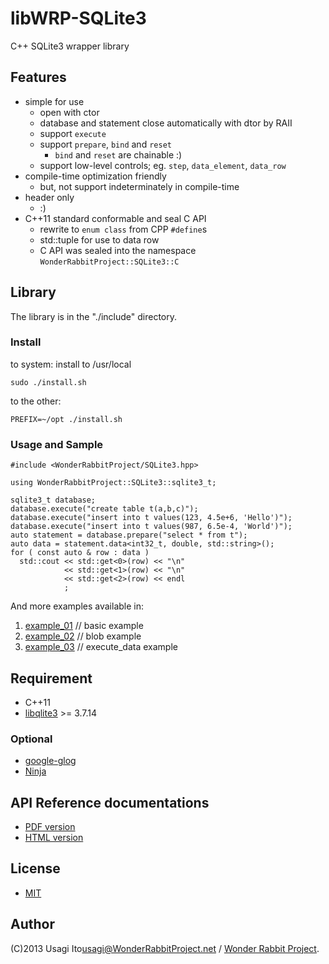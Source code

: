 # libWRP-SQLite3

C++ SQLite3 wrapper library

## Features

- simple for use
    - open with ctor
    - database and statement close automatically with dtor by RAII
    - support `execute`
    - support `prepare`, `bind` and `reset`
        - `bind` and `reset` are chainable :)
    - support low-level controls; eg. `step`, `data_element`, `data_row`
- compile-time optimization friendly
    - but, not support indeterminately in compile-time
- header only
    - :)
- C++11 standard conformable and seal C API
    - rewrite to `enum class` from CPP `#define`s
    - std::tuple for use to data row
    - C API was sealed into the namespace `WonderRabbitProject::SQLite3::C`

## Library

The library is in the "./include" directory.

### Install

to system: install to /usr/local

    sudo ./install.sh

to the other:

    PREFIX=~/opt ./install.sh

### Usage and Sample

    #include <WonderRabbitProject/SQLite3.hpp>

    using WonderRabbitProject::SQLite3::sqlite3_t;
    
    sqlite3_t database;
    database.execute("create table t(a,b,c)");
    database.execute("insert into t values(123, 4.5e+6, 'Hello')");
    database.execute("insert into t values(987, 6.5e-4, 'World')");
    auto statement = database.prepare("select * from t");
    auto data = statement.data<int32_t, double, std::string>();
    for ( const auto & row : data )
      std::cout << std::get<0>(row) << "\n"
                << std::get<1>(row) << "\n"
                << std::get<2>(row) << endl
                ;

And more examples available in:

1. [example\_01](example/example_01.cxx) // basic example
2. [example\_02](example/example_02.cxx) // blob example
2. [example\_03](example/example_03.cxx) // execute\_data example

## Requirement

* C++11
* [libqlite3](http://www.sqlite.org/) &gt;= 3.7.14

### Optional

* [google-glog](https://code.google.com/p/google-glog/)
* [Ninja](http://martine.github.com/ninja/)

## API Reference documentations

- [PDF version](https://github.com/usagi/libWRP-SQLite3/raw/master/documents/latex/refman.pdf)
- [HTML version](documents/html/index.html)

## License

* [MIT](LICENSE)

## Author

(C)2013 Usagi Ito<usagi@WonderRabbitProject.net> / [Wonder Rabbit Project](http://www.WonderRabbitProject.net/).

